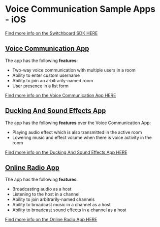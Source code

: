 # Voice Communication Sample Apps - iOS

<a href="https://docs.switchboard.audio/" target="_blank">Find more info on the Switchboard SDK HERE</a>

## [Voice Communication App](VoiceCommunicationApp/README.md)

The app has the following **features**:

- Two-way voice communication with multiple users in a room
- Ability to enter custom username
- Ability to join an arbitrarily-named room
- User presence in a list form

<a href="https://docs.switchboard.audio/docs/examples/voice-communication-app/" target="_blank">Find more info on the Voice Communication App HERE</a>

## [Ducking And Sound Effects App](DuckingAndSoundEffectsApp/README.md)

The app has the following **features** over the Voice Communication App:

- Playing audio effect which is also transmitted in the active room
- Lowering music and effect volume when there is voice activity in the room

<a href="https://docs.switchboard.audio/docs/examples/ducking-and-sound-effects-app/" target="_blank">Find more info on the Ducking And Sound Effects App HERE</a>

## [Online Radio App](OnlineRadioApp/README.md)

The app has the following **features**:

- Broadcasting audio as a host
- Listening to the host in a channel
- Ability to join arbitrarily-named channels
- Ability to broadcast music in a channel as a host
- Ability to broadcast sound effects in a channel as a host

<a href="https://docs.switchboard.audio/docs/examples/online-radio-app/" target="_blank">Find more info on the Online Radio App HERE</a>
